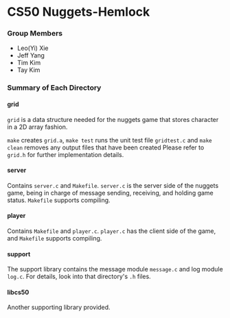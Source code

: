 # CS50 Nuggets-Hemlock

### Group Members
- Leo(Yi) Xie
- Jeff Yang
- Tim Kim
- Tay Kim

### Summary of Each Directory


#### grid

`grid` is a data structure needed for the nuggets game that stores character in a 2D array fashion.

`make` creates `grid.a`, `make test` runs the unit test file `gridtest.c` and `make clean` removes any output files that have been created Please refer to `grid.h` for further implementation details. 

#### server

Contains `server.c` and `Makefile`. `server.c` is the server side of the nuggets game, being in charge of message sending, receiving, and holding game status. `Makefile` supports compiling.



#### player

Contains `Makefile` and `player.c`. `player.c` has the client side of the game, and `Makefile` supports compiling.


#### support

The support library contains the message module `message.c` and log module `log.c`. For details, look into that directory's `.h` files.

#### libcs50

Another supporting library provided.
